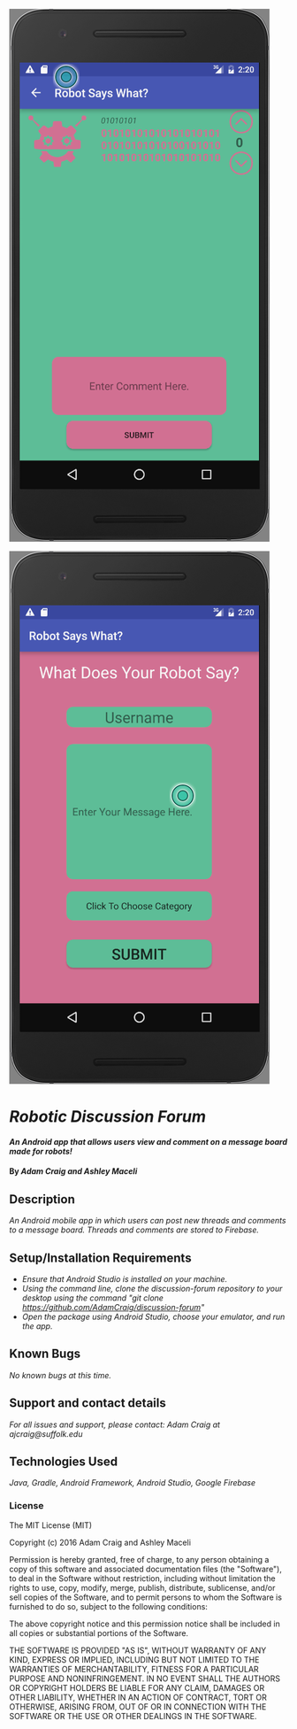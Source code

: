 ![Homepage](screenshot1.png)

![Comment Form](screenshot2.png)

# _Robotic Discussion Forum_

#### _An Android app that allows users view and comment on a message board made for robots!_

#### By _**Adam Craig and Ashley Maceli**_

## Description

_An Android mobile app in which users can post new threads and comments to a message board. Threads and comments are stored to Firebase._

## Setup/Installation Requirements

* _Ensure that Android Studio is installed on your machine._
* _Using the command line, clone the discussion-forum repository to your desktop using the command "git clone https://github.com/AdamCraig/discussion-forum"_
* _Open the package using Android Studio, choose your emulator, and run the app._

## Known Bugs

_No known bugs at this time._

## Support and contact details

_For all issues and support, please contact:
Adam Craig at ajcraig@suffolk.edu_

## Technologies Used

_Java, Gradle, Android Framework, Android Studio, Google Firebase_

### License

The MIT License (MIT)

Copyright (c) 2016 Adam Craig and Ashley Maceli

Permission is hereby granted, free of charge, to any person obtaining a copy
of this software and associated documentation files (the "Software"), to deal
in the Software without restriction, including without limitation the rights
to use, copy, modify, merge, publish, distribute, sublicense, and/or sell
copies of the Software, and to permit persons to whom the Software is
furnished to do so, subject to the following conditions:

The above copyright notice and this permission notice shall be included in all
copies or substantial portions of the Software.

THE SOFTWARE IS PROVIDED "AS IS", WITHOUT WARRANTY OF ANY KIND, EXPRESS OR
IMPLIED, INCLUDING BUT NOT LIMITED TO THE WARRANTIES OF MERCHANTABILITY,
FITNESS FOR A PARTICULAR PURPOSE AND NONINFRINGEMENT. IN NO EVENT SHALL THE
AUTHORS OR COPYRIGHT HOLDERS BE LIABLE FOR ANY CLAIM, DAMAGES OR OTHER
LIABILITY, WHETHER IN AN ACTION OF CONTRACT, TORT OR OTHERWISE, ARISING FROM,
OUT OF OR IN CONNECTION WITH THE SOFTWARE OR THE USE OR OTHER DEALINGS IN THE
SOFTWARE.
